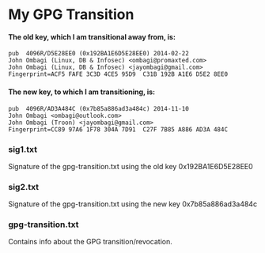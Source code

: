 # My GPG Transition

#### The old key, which I am transitional away from, is:

	pub  4096R/D5E28EE0 (0x192BA1E6D5E28EE0) 2014-02-22 
  	John Ombagi (Linux, DB & Infosec) <ombagi@promaxted.com>
	John Ombagi (Linux, DB & Infosec) <jayombagi@gmail.com>
 	Fingerprint=ACF5 FAFE 3C3D 4CE5 95D9  C31B 192B A1E6 D5E2 8EE0 

#### The new key, to which I am transitioning, is:

	pub  4096R/AD3A484C (0x7b85a886ad3a484c) 2014-11-10 
	John Ombagi <ombagi@outlook.com>
	John Ombagi (Troon) <jayombagi@gmail.com>
	Fingerprint=CC89 97A6 1F78 304A 7D91  C27F 7B85 A886 AD3A 484C 

### sig1.txt
 Signature of the gpg-transition.txt using the old key 0x192BA1E6D5E28EE0

### sig2.txt 
 Signature of the gpg-transition.txt using the new key 0x7b85a886ad3a484c

### gpg-transition.txt
 Contains info about the GPG transition/revocation.
